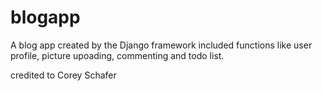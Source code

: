 # blogapp

A blog app created by the Django framework included functions like user profile, picture upoading, commenting and todo list. 

credited to Corey Schafer

